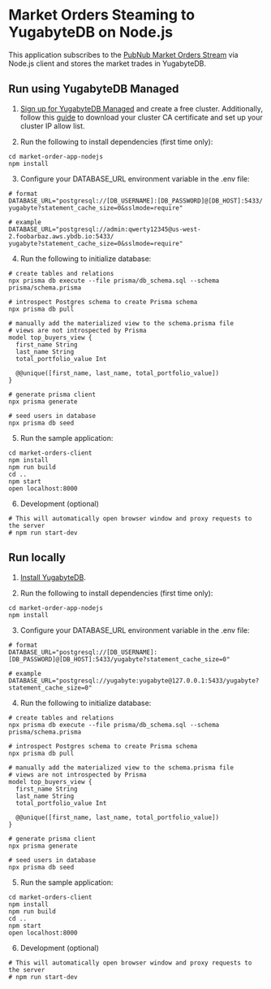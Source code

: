 # Market Orders Steaming to YugabyteDB on Node.js
This application subscribes to the [PubNub Market Orders Stream](https://www.pubnub.com/developers/realtime-data-streams/financial-securities-market-orders/) via Node.js client and stores the market trades in YugabyteDB.  

## Run using YugabyteDB Managed
1. [Sign up for YugabyteDB Managed](https://docs.yugabyte.com/preview/yugabyte-cloud/cloud-quickstart/) and create a free cluster.  Additionally, follow this [guide](https://docs.yugabyte.com/preview/yugabyte-cloud/cloud-quickstart/cloud-build-apps/cloud-add-ip/#download-your-cluster-certificate) to download your cluster CA certificate and set up your cluster IP allow list. 

2. Run the following to install dependencies (first time only):
```
cd market-order-app-nodejs
npm install
```

3. Configure your DATABASE_URL environment variable in the .env file:

```
# format
DATABASE_URL="postgresql://[DB_USERNAME]:[DB_PASSWORD]@[DB_HOST]:5433/
yugabyte?statement_cache_size=0&sslmode=require"

# example
DATABASE_URL="postgresql://admin:qwerty12345@us-west-2.foobarbaz.aws.ybdb.io:5433/
yugabyte?statement_cache_size=0&sslmode=require"
```


4. Run the following to initialize database:

```
# create tables and relations
npx prisma db execute --file prisma/db_schema.sql --schema prisma/schema.prisma

# introspect Postgres schema to create Prisma schema
npx prisma db pull

# manually add the materialized view to the schema.prisma file 
# views are not introspected by Prisma
model top_buyers_view {
  first_name String
  last_name String
  total_portfolio_value Int

  @@unique([first_name, last_name, total_portfolio_value])
}

# generate prisma client
npx prisma generate

# seed users in database
npx prisma db seed

```

5. Run the sample application:
```
cd market-orders-client
npm install
npm run build
cd ..
npm start
open localhost:8000
```

6. Development (optional)
```
# This will automatically open browser window and proxy requests to the server
# npm run start-dev
```

## Run locally

1. [Install YugabyteDB](https://docs.yugabyte.com/quick-start/install/).

2. Run the following to install dependencies (first time only):
```
cd market-order-app-nodejs
npm install
```

3. Configure your DATABASE_URL environment variable in the .env file:

```
# format
DATABASE_URL="postgresql://[DB_USERNAME]:[DB_PASSWORD]@[DB_HOST]:5433/yugabyte?statement_cache_size=0"

# example
DATABASE_URL="postgresql://yugabyte:yugabyte@127.0.0.1:5433/yugabyte?statement_cache_size=0"
```

4. Run the following to initialize database:

```
# create tables and relations
npx prisma db execute --file prisma/db_schema.sql --schema prisma/schema.prisma

# introspect Postgres schema to create Prisma schema
npx prisma db pull

# manually add the materialized view to the schema.prisma file 
# views are not introspected by Prisma
model top_buyers_view {
  first_name String
  last_name String
  total_portfolio_value Int

  @@unique([first_name, last_name, total_portfolio_value])
}

# generate prisma client
npx prisma generate

# seed users in database
npx prisma db seed

```

5. Run the sample application:

```
cd market-orders-client
npm install
npm run build
cd ..
npm start
open localhost:8000
```

6. Development (optional)
```
# This will automatically open browser window and proxy requests to the server
# npm run start-dev
```